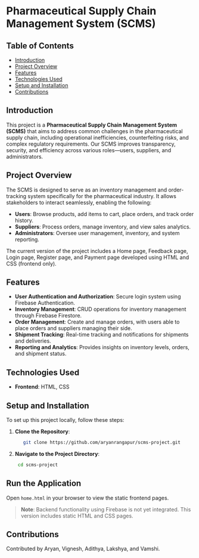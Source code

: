 # Pharmaceutical Supply Chain Management System (SCMS)

## Table of Contents
- [Introduction](#introduction)
- [Project Overview](#project-overview)
- [Features](#features)
- [Technologies Used](#technologies-used)
- [Setup and Installation](#setup-and-installation)
- [Contributions](#contributions)


## Introduction
This project is a **Pharmaceutical Supply Chain Management System (SCMS)** that aims to address common challenges in the pharmaceutical supply chain, including operational inefficiencies, counterfeiting risks, and complex regulatory requirements. Our SCMS improves transparency, security, and efficiency across various roles—users, suppliers, and administrators.

## Project Overview
The SCMS is designed to serve as an inventory management and order-tracking system specifically for the pharmaceutical industry. It allows stakeholders to interact seamlessly, enabling the following:
- **Users**: Browse products, add items to cart, place orders, and track order history.
- **Suppliers**: Process orders, manage inventory, and view sales analytics.
- **Administrators**: Oversee user management, inventory, and system reporting.

The current version of the project includes a Home page, Feedback page, Login page, Register page, and Payment page developed using HTML and CSS (frontend only).

## Features
- **User Authentication and Authorization**: Secure login system using Firebase Authentication.
- **Inventory Management**: CRUD operations for inventory management through Firebase Firestore.
- **Order Management**: Create and manage orders, with users able to place orders and suppliers managing their side.
- **Shipment Tracking**: Real-time tracking and notifications for shipments and deliveries.
- **Reporting and Analytics**: Provides insights on inventory levels, orders, and shipment status.

## Technologies Used
- **Frontend**: HTML, CSS
  
## Setup and Installation
To set up this project locally, follow these steps:

1. **Clone the Repository**:
   ```bash
      git clone https://github.com/aryanrangapur/scms-project.git
2. **Navigate to the Project Directory**:

    ```bash
     cd scms-project

## Run the Application
Open `home.html` in your browser to view the static frontend pages.

> **Note**: Backend functionality using Firebase is not yet integrated. This version includes static HTML and CSS pages.

## Contributions
Contributed by Aryan, Vignesh, Adithya, Lakshya, and Vamshi.

